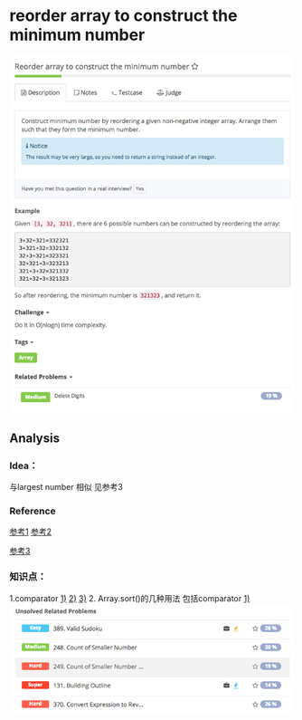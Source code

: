 # reorder array to construct the minimum number

![](../../../../../.gitbook/assets/screen-shot-2017-09-03-at-9.34.43-pm.png)

## Analysis

### Idea：

与largest number 相似 见参考3

### Reference

[参考1](http://blog.csdn.net/qwe6112071/article/details/71699999) [参考2](http://blog.csdn.net/haifischxia/article/details/52275660)

[参考3](http://blog.csdn.net/ljiabin/article/details/42676433)

### 知识点：

1.comparator [1\)](http://www.cnblogs.com/skywang12345/p/3324788.html) [ 2\)](http://www.cnblogs.com/z2002m/archive/2011/10/24/2222780.html) [3\)](http://www.jb51.net/article/66318.htm) 2. Array.sort\(\)的几种用法 包括comparator [1\)](http://youyu4.iteye.com/blog/2290210) ![](../../../../../.gitbook/assets/screen-shot-2017-09-03-at-10.11.17-pm.png)

